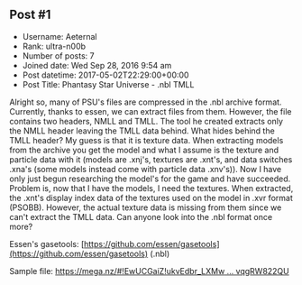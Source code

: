 ## Post #1
- Username: Aeternal
- Rank: ultra-n00b
- Number of posts: 7
- Joined date: Wed Sep 28, 2016 9:54 am
- Post datetime: 2017-05-02T22:29:00+00:00
- Post Title: Phantasy Star Universe - .nbl TMLL

Alright so, many of PSU's files are compressed in the .nbl archive format. Currently, thanks to essen, we can extract files from them. However, the file contains two headers, NMLL and TMLL. 
The tool he created extracts only the NMLL header leaving the TMLL data behind. What hides behind the TMLL header? My guess is that it is texture data. When extracting models from the archive you get the model and what I assume is the texture and particle data with it (models are .xnj's, textures are .xnt's, and data switches .xna's (some models instead come with particle data .xnv's)). Now I have only just begun researching the model's for the game and have succeeded. Problem is, now that I have the models, I need the textures. When extracted, the .xnt's display index data of the textures used on the model in .xvr format (PSOBB). However, the actual texture data is missing from them since we can't extract the TMLL data. Can anyone look into the .nbl format once more?

Essen's gasetools: [https://github.com/essen/gasetools](https://github.com/essen/gasetools) (.nbl)

Sample file: [https://mega.nz/#!EwUCGaiZ!ukvEdbr_LXMw ... vqgRW822QU](https://mega.nz/#!EwUCGaiZ!ukvEdbr_LXMw_ReR8gxvl5EHqvYdDnyqnvqgRW822QU)
